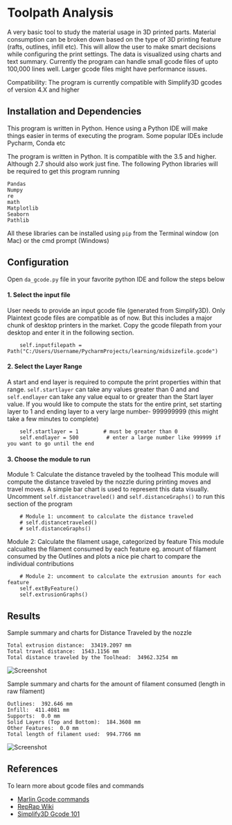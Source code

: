 # Toolpath Analysis

A very basic tool to study the material usage in 3D printed parts. Material consumption can be broken down based on the type of 3D printing feature (rafts, outlines, infill etc). This will allow the user to make smart decisions while configuring the print settings. The data is visualized using charts and text summary. Currently the program can handle small gcode files of upto 100,000 lines well. Larger gcode files might have performance issues.

Compatibility: The program is currently compatible with Simplify3D gcodes of version 4.X and higher


## Installation and Dependencies

This program is written in Python. Hence using a Python IDE will make things easier in terms of executing the program. Some popular IDEs include Pycharm, Conda etc

The program is written in Python. It is compatible with the 3.5 and higher. Although 2.7 should also work just fine. The following Python libraries will be required to get this program running 

    Pandas
    Numpy
    re
    math
    Matplotlib
    Seaborn
    Pathlib

All these libraries can be installed using `pip` from the Terminal window (on Mac) or the cmd prompt (Windows)

## Configuration

Open `da_gcode.py` file in your favorite python IDE and follow the steps below

#### 1. Select the input file
User needs to provide an input gcode file (generated from Simplify3D). Only Plaintext gcode files are compatible as of now. But this includes a major chunk of desktop printers in the market. Copy the gcode filepath from your desktop and enter it in the following section. 

        self.inputfilepath = Path("C:/Users/Username/PycharmProjects/learning/midsizefile.gcode")
        
#### 2. Select the Layer Range
A start and end layer is required to compute the print properties within that range. `self.startlayer` can take any values greater than 0 and and `self.endlayer` can take any value equal to or greater than the Start layer value. If you would like to compute the stats for the entire print, set starting layer to 1 and ending layer to a very large number- 999999999 (this might take a few minutes to complete)

        self.startlayer = 1        # must be greater than 0
        self.endlayer = 500         # enter a large number like 999999 if you want to go until the end

#### 3. Choose the module to run

Module 1: Calculate the distance traveled by the toolhead
This module will compute the distance traveled by the nozzle during printing moves and travel moves. A simple bar chart is used to represent this data visually. Uncomment `self.distancetraveled()` and `self.distanceGraphs()` to run this section of the program

        # Module 1: uncomment to calculate the distance traveled
        # self.distancetraveled()
        # self.distanceGraphs()
        
Module 2: Calculate the filament usage, categorized by feature
This module calcualtes the filament consumed by each feature eg. amount of filament consumed by the Outlines and plots a nice pie chart to compare the individual contributions 

        # Module 2: uncomment to calculate the extrusion amounts for each feature
        self.extByFeature()
        self.extrusionGraphs()

## Results

Sample summary and charts for Distance Traveled by the nozzle 

    Total extrusion distance:  33419.2097 mm
    Total travel distance:  1543.1156 mm
    Total distance traveled by the Toolhead:  34962.3254 mm

![Screenshot](https://i.imgur.com/IPPJmSJ.png)

Sample summary and charts for the amount of filament consumed (length in raw filament)

    Outlines:  392.646 mm
    Infill:  411.4081 mm
    Supports:  0.0 mm
    Solid Layers (Top and Bottom):  184.3608 mm
    Other Features:  0.0 mm
    Total length of filament used:  994.7766 mm
    
![Screenshot](https://i.imgur.com/7FmlIRp.png)


## References

To learn more about gcode files and commands
- [Marlin Gcode commands](http://marlinfw.org/meta/gcode/) 
- [RepRap Wiki](https://reprap.org/wiki/G-code)
- [Simplify3D Gcode 101](https://www.simplify3d.com/support/articles/3d-printing-gcode-tutorial/)

